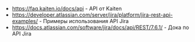 * https://faq.kaiten.io/docs/api - API от Kaiten
* https://developer.atlassian.com/server/jira/platform/jira-rest-api-examples/ - Примеры использования API Jira
* https://docs.atlassian.com/software/jira/docs/api/REST/7.6.1/ - Дока по API Jira
